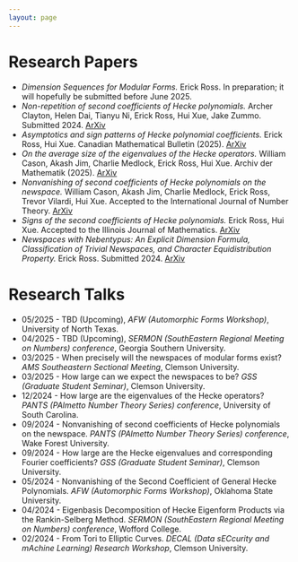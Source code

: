 ```yaml
---
layout: page
---
```



# Research Papers
- *Dimension Sequences for Modular Forms.* Erick Ross. In preparation; it will hopefully be submitted before June 2025.
- *Non-repetition of second coefficients of Hecke polynomials.* Archer Clayton, Helen Dai, Tianyu Ni, Erick Ross, Hui Xue, Jake Zummo. Submitted 2024. [ArXiv](https://arxiv.org/abs/2411.18419)
- *Asymptotics and sign patterns of Hecke polynomial coefficients.* Erick Ross, Hui Xue. Canadian Mathematical Bulletin (2025). [ArXiv](https://arxiv.org/abs/2410.12008)
- *On the average size of the eigenvalues of the Hecke operators.* William Cason, Akash Jim, Charlie Medlock, Erick Ross, Hui Xue. Archiv der Mathematik (2025). [ArXiv](https://arxiv.org/abs/2407.19076)
- *Nonvanishing of second coefficients of Hecke polynomials on the newspace.* William Cason, Akash Jim, Charlie Medlock, Erick Ross, Trevor Vilardi, Hui Xue. Accepted to the International Journal of Number Theory. [ArXiv](https://arxiv.org/abs/2407.11694)
- *Signs of the second coefficients of Hecke polynomials.* Erick Ross, Hui Xue. Accepted to the Illinois Journal of Mathematics. [ArXiv](https://arxiv.org/abs/2407.10951)
- *Newspaces with Nebentypus: An Explicit Dimension Formula, Classification of Trivial Newspaces, and Character Equidistribution Property.* Erick Ross. Submitted 2024. [ArXiv](https://arxiv.org/abs/2407.08881)


# Research Talks
- 05/2025 - TBD (Upcoming), *AFW (Automorphic Forms Workshop)*, University of North Texas.
- 04/2025 - TBD (Upcoming), *SERMON (SouthEastern Regional Meeting on Numbers) conference*, Georgia Southern University.
- 03/2025 - When precisely will the newspaces of modular forms exist? *AMS Southeastern Sectional Meeting*, Clemson University.
- 03/2025 - How large can we expect the newspaces to be? *GSS (Graduate Student Seminar)*, Clemson University.
- 12/2024 - How large are the eigenvalues of the Hecke operators? *PANTS (PAlmetto Number Theory Series) conference*, University of South Carolina.
- 09/2024 - Nonvanishing of second coefficients of Hecke polynomials on the newspace. *PANTS (PAlmetto Number Theory Series) conference*, Wake Forest University.
- 09/2024 - How large are the Hecke eigenvalues and corresponding Fourier coefficients? *GSS (Graduate Student Seminar)*, Clemson University.
- 05/2024 - Nonvanishing of the Second Coefficient of General Hecke Polynomials. *AFW (Automorphic Forms Workshop)*, Oklahoma State University.
- 04/2024 - Eigenbasis Decomposition of Hecke Eigenform Products via the Rankin-Selberg Method. *SERMON (SouthEastern Regional Meeting on Numbers) conference*, Wofford College.
- 02/2024 - From Tori to Elliptic Curves. *DECAL (Data sECcurity and mAchine Learning) Research Workshop*, Clemson University.



